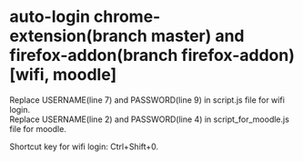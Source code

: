 # auto-login chrome-extension(branch master) and firefox-addon(branch firefox-addon)[wifi, moodle]

Replace USERNAME(line 7) and PASSWORD(line 9) in script.js file for wifi login.  
Replace USERNAME(line 2) and PASSWORD(line 4) in script_for_moodle.js file for moodle.  
  
Shortcut key for wifi login: Ctrl+Shift+0.  
